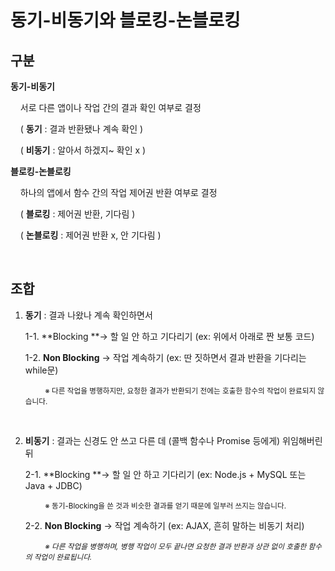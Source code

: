 # 동기-비동기와 블로킹-논블로킹



## 구분

**동기-비동기**

    서로 다른 앱이나 작업 간의 결과 확인 여부로 결정

    ( **동기** : 결과 반환됐나 계속 확인 )

    ( **비동기** : 알아서 하겠지~ 확인 x )



**블로킹-논블로킹**   

    하나의 앱에서 함수 간의 작업 제어권 반환 여부로 결정

    ( **블로킹** : 제어권 반환, 기다림 )

    ( **논블로킹** : 제어권 반환 x, 안 기다림 )



<br>



## 조합

1. **동기** : 결과 나왔나 계속 확인하면서
   
   
   
   1-1. **Blocking **→ 할 일 안 하고 기다리기 (ex: 위에서 아래로 짠 보통 코드)
   
   1-2. **Non Blocking** → 작업 계속하기 (ex: 딴 짓하면서 결과 반환을 기다리는 while문)
   
           <small>※ 다른 작업을 병행하지만, 요청한 결과가 반환되기 전에는 호출한 함수의 작업이 완료되지 않습니다.</small>
   
   <br>

2. **비동기** : 결과는 신경도 안 쓰고 다른 데 (콜백 함수나 Promise 등에게) 위임해버린 뒤
   
   
   
   2-1. **Blocking **→ 할 일 안 하고 기다리기 (ex: Node.js + MySQL 또는 Java + JDBC)
   
           <small>※ 동기-Blocking을 쓴 것과 비슷한 결과를 얻기 때문에 일부러 쓰지는 않습니다.</small>
   
   2-2. **Non Blocking** → 작업 계속하기  (ex: AJAX, 흔히 말하는 비동기 처리)
   
           <small>*※ 다른 작업을 병행하며, 병행 작업이 모두 끝나면 요청한 결과 반환과 상관 없이 호출한 함수의 작업이 완료됩니다.*</small>




